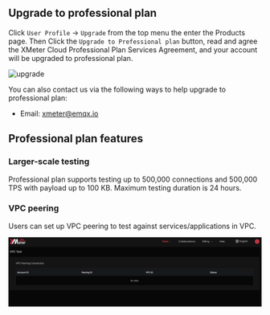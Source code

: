 ## Upgrade to professional plan

Click `User Profile` ->  `Upgrade`  from the top menu the enter the Products page. Then Click the `Upgrade to Prefessional plan` button, read and agree the XMeter Cloud Professional Plan Services Agreement, and your account will be upgraded to professional plan.

![upgrade](/Users/yinchongyuan/Workspaces/xmeter-cloud-docs/zh_CN/_assets/upgrade.png)

You can also contact us via the following ways to help upgrade to professional plan:

- Email: xmeter@emqx.io


## Professional plan features

### Larger-scale testing

Professional plan supports testing up to 500,000 connections and 500,000 TPS with payload up to 100 KB. Maximum testing duration is 24 hours.

### VPC peering

Users can set up VPC peering to test against services/applications in VPC.

![vpc](../_assets/upgrade_vpc.png)
